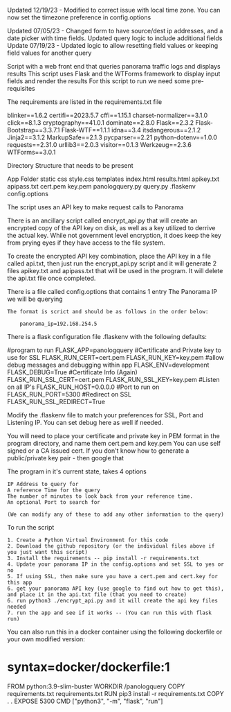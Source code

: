 Updated 12/19/23 - Modified to correct issue with local time zone.  You can now set the timezone preference in config.options

Updated 07/05/23 - Changed form to have source/dest ip addresses, and a date picker with time fields.  Updated query logic to include additional fields
Update 07/19/23  - Updated logic to allow resetting field values or keeping field values for another query


Script with a web front end that queries panorama traffic logs and displays results
This script uses Flask and the WTForms framework to display input fields and render the results
For this script to run we need some pre-requisites

The requirements are listed in the requirements.txt file

blinker==1.6.2
certifi==2023.5.7
cffi==1.15.1
charset-normalizer==3.1.0
click==8.1.3
cryptography==41.0.1
dominate==2.8.0
Flask==2.3.2
Flask-Bootstrap==3.3.7.1
Flask-WTF==1.1.1
idna==3.4
itsdangerous==2.1.2
Jinja2==3.1.2
MarkupSafe==2.1.3
pycparser==2.21
python-dotenv==1.0.0
requests==2.31.0
urllib3==2.0.3
visitor==0.1.3
Werkzeug==2.3.6
WTForms==3.0.1


Directory Structure that needs to be present

App Folder
     static
          css
              style.css
     templates
         index.html
         results.html
    apikey.txt
    apipass.txt
    cert.pem
    key.pem
    panologquery.py
    query.py
    .flaskenv
    config.options

The script uses an API key to make request calls to Panorama

There is an ancillary script called encrypt_api.py that will create an encrypted copy of the API key on disk, as well as a key utilized to derrive the actual key.  While not government
level encryption, it does keep the key from prying eyes if they have access to the file system.

To create the encrypted API key combination, place the API key in a file called api.txt, then just run the encrypt_api.py script and it will generate 2 files
apikey.txt and apipass.txt that will be used in the program.  It will delete the api.txt file once completed.

There is a file called config.options that contains 1 entry
    The Panorama IP we will be querying

    The format is scrict and should be as follows in the order below:

        panorama_ip=192.168.254.5
     
There is a flask configuration file .flaskenv with the following defaults:

#program to run
FLASK_APP=panologquery
#Certificate and Private key to use for SSL
FLASK_RUN_CERT=cert.pem
FLASK_RUN_KEY=key.pem
#allow debug messages and debugging within app
FLASK_ENV=development
FLASK_DEBUG=True
#Certificate Info (Again)
FLASK_RUN_SSL_CERT=cert.pem
FLASK_RUN_SSL_KEY=key.pem
#Listen on all IP's
FLASK_RUN_HOST=0.0.0.0
#Port to run on 
FLASK_RUN_PORT=5300
#Redirect on SSL
FLASK_RUN_SSL_REDIRECT=True

Modify the .flaskenv file to match your preferences for SSL, Port and Listening IP.  You can set debug here as well if needed.

You will need to place your certificate and private key in PEM format in the program directory, and name them cert.pem and key.pem
    You can use self signed or a CA issued cert.  If you don't know how to generate a public/private key pair - then google that


The program in it's current state, takes 4 options

    IP Address to query for
    A reference Time for the query
    The number of minutes to look back from your reference time.
    An optional Port to search for

    (We can modify any of these to add any other information to the query)



To run the script

    1. Create a Python Virtual Environment for this code
    2. Download the github repository (or the individual files above if you just want this script)
    3. Install the requirements -- pip install -r requirements.txt
    4. Update your panorama IP in the config.options and set SSL to yes or no
    5. If using SSL, then make sure you have a cert.pem and cert.key for this app
    6. get your panorama API key (use google to find out how to get this), and place it in the api.txt file (that you need to create)
    6. run python3 ./encrypt_api.py and it will create the api key files needed
    7. run the app and see if it works -- (You can run this with flask run)


You can also run this in a docker container using the following dockerfile or your own modified version:

# syntax=docker/dockerfile:1

FROM python:3.9-slim-buster
WORKDIR /panologquery
COPY requirements.txt requirements.txt
RUN pip3 install -r requirements.txt
COPY . .
EXPOSE 5300
CMD ["python3", "-m", "flask", "run"]


